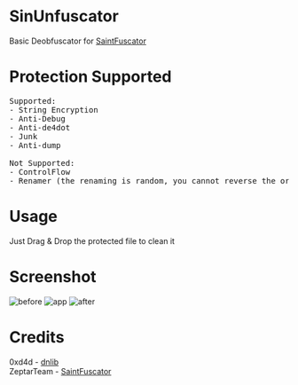 # SinUnfuscator
Basic Deobfuscator for <a href="https://github.com/ZeptarTeam/SaintFuscator">SaintFuscator</a>

# Protection Supported
<pre>
Supported:
- String Encryption
- Anti-Debug
- Anti-de4dot
- Junk
- Anti-dump

Not Supported:
- ControlFlow
- Renamer (the renaming is random, you cannot reverse the original name)
</pre>

# Usage
Just Drag & Drop the protected file to clean it

# Screenshot
![before](https://i.imgur.com/pm5Z2WW.png)
![app](https://i.imgur.com/rZpii5W.png)
![after](https://i.imgur.com/dvMgYSr.png)

# Credits
0xd4d - <a href="https://github.com/0xd4d/dnlib">dnlib</a></br>
ZeptarTeam - <a href="https://github.com/ZeptarTeam/SaintFuscator">SaintFuscator</a>

